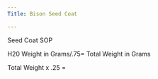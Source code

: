 ```yaml
---
Title: Bison Seed Coat

---
```


Seed Coat SOP


H20 Weight in Grams/.75= Total Weight in Grams

Total Weight x .25 = 




